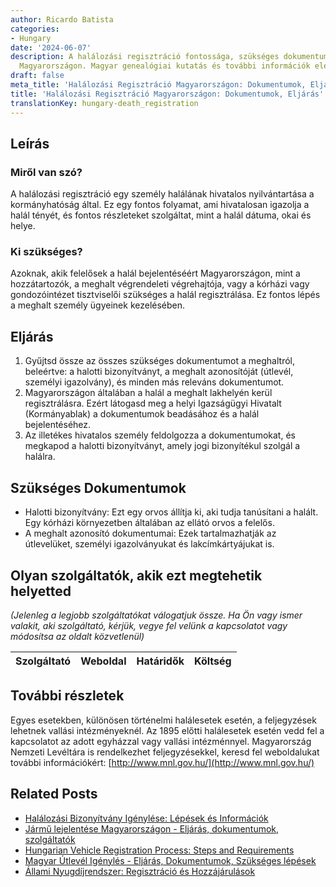 ```yaml
---
author: Ricardo Batista
categories:
- Hungary
date: '2024-06-07'
description: A halálozási regisztráció fontossága, szükséges dokumentumok, eljárás
  Magyarországon. Magyar genealógiai kutatás és további információk elérhetők.
draft: false
meta_title: 'Halálozási Regisztráció Magyarországon: Dokumentumok, Eljárás'
title: 'Halálozási Regisztráció Magyarországon: Dokumentumok, Eljárás'
translationKey: hungary-death_registration
---
```



## Leírás
### Miről van szó?
A halálozási regisztráció egy személy halálának hivatalos nyilvántartása a kormányhatóság által. Ez egy fontos folyamat, ami hivatalosan igazolja a halál tényét, és fontos részleteket szolgáltat, mint a halál dátuma, okai és helye.

### Ki szükséges?
Azoknak, akik felelősek a halál bejelentéséért Magyarországon, mint a hozzátartozók, a meghalt végrendeleti végrehajtója, vagy a kórházi vagy gondozóintézet tisztviselői szükséges a halál regisztrálása. Ez fontos lépés a meghalt személy ügyeinek kezelésében.

## Eljárás
1. Gyűjtsd össze az összes szükséges dokumentumot a meghaltról, beleértve: a halotti bizonyítványt, a meghalt azonosítóját (útlevél, személyi igazolvány), és minden más releváns dokumentumot.
2. Magyarországon általában a halál a meghalt lakhelyén kerül regisztrálásra. Ezért látogasd meg a helyi Igazságügyi Hivatalt (Kormányablak) a dokumentumok beadásához és a halál bejelentéséhez.
3. Az illetékes hivatalos személy feldolgozza a dokumentumokat, és megkapod a halotti bizonyítványt, amely jogi bizonyítékul szolgál a halálra.

## Szükséges Dokumentumok
- Halotti bizonyítvány: Ezt egy orvos állítja ki, aki tudja tanúsítani a halált. Egy kórházi környezetben általában az ellátó orvos a felelős.
- A meghalt azonosító dokumentumai: Ezek tartalmazhatják az útlevelüket, személyi igazolványukat és lakcímkártyájukat is.

## Olyan szolgáltatók, akik ezt megtehetik helyetted

_(Jelenleg a legjobb szolgáltatókat válogatjuk össze. Ha Ön vagy ismer valakit, aki szolgáltató, kérjük, vegye fel velünk a kapcsolatot vagy módosítsa az oldalt közvetlenül)_

| Szolgáltató     |     Weboldal    |     Határidők    |       Költség     |
| :-------------: | :-------------: |  :-------------: | :-------------: |

## További részletek
Egyes esetekben, különösen történelmi halálesetek esetén, a feljegyzések lehetnek vallási intézményeknél. Az 1895 előtti halálesetek esetén vedd fel a kapcsolatot az adott egyházzal vagy vallási intézménnyel. Magyarország Nemzeti Levéltára is rendelkezhet feljegyzésekkel, keresd fel weboldalukat további információkért: [http://www.mnl.gov.hu/](http://www.mnl.gov.hu/)
## Related Posts

- [Halálozási Bizonyítvány Igénylése: Lépések és Információk](https://tramitit.com/hu/guides/hungary/anyakonyvi_kivonatok_kerese/)
- [Jármű lejelentése Magyarországon - Eljárás, dokumentumok, szolgáltatók](https://tramitit.com/hu/guides/hungary/gepjarmu_forgalombol_valo_kivonasa/)
- [Hungarian Vehicle Registration Process: Steps and Requirements](https://tramitit.com/hu/guides/hungary/gepjarmu_forgalomba_helyezese/)
- [Magyar Útlevél Igénylés - Eljárás, Dokumentumok, Szükséges lépések](https://tramitit.com/hu/guides/hungary/utlevel_igenylese/)
- [Állami Nyugdíjrendszer: Regisztráció és Hozzájárulások](https://tramitit.com/hu/guides/hungary/belepes_az_allami_nyugdijrendszerbe/)